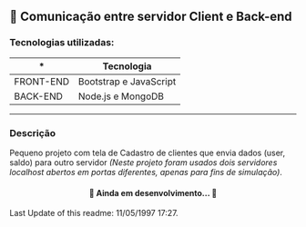 ## 🧾  Comunicação entre servidor Client e Back-end
### Tecnologias utilizadas:

| * | Tecnologia |
| ----------- | ----------- |
| FRONT-END | Bootstrap e JavaScript |
| BACK-END  | Node.js e MongoDB |

***
### Descrição

Pequeno projeto com tela de Cadastro de clientes que envia dados (user, saldo) para outro servidor *(Neste projeto foram usados dois servidores localhost abertos em portas diferentes, apenas para fins de simulação)*. 

 <div align="center">
  
  
  <h4>🚧 Ainda em desenvolvimento... 🚧</h4>
  
  
 </div>

Last Update of this readme: 11/05/1997 17:27.
